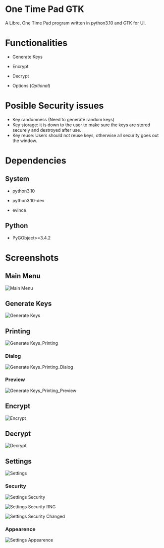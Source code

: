 # One Time Pad GTK

A Libre, One Time Pad program written in python3.10 and GTK for UI.

# Functionalities

- Generate Keys

- Encrypt

- Decrypt

- Options (*Optional*) 

# Posible Security issues

- Key randomness (Need to generate random keys) 
- Key storage: it is down to the user to make sure the keys are stored securely and destroyed after use.
- Key reuse: Users should not reuse keys, otherwise all security goes out the window.

# Dependencies

## System

- python3.10

- python3.10-dev

- evince

## Python

- PyGObject>=3.4.2

# Screenshots

## Main Menu

![Main Menu](./Docs/Screenshots/UI-Main_Menu.png)

## Generate Keys

![Generate Keys](./Docs/Screenshots/UI-Generate_Keys.png)

## Printing

![Generate Keys_Printing](./Docs/Screenshots/UI-Print_Hover.png)

### Dialog

![Generate Keys_Printing_Dialog](./Docs/Screenshots/UI-Print_Pad_Dialog.png)

### Preview

![Generate Keys_Printing_Preview](./Docs/Screenshots/UI_Print_Preview.png)

## Encrypt

![Encrypt](./Docs/Screenshots/UI-Encrypt.png)

## Decrypt

![Decrypt](./Docs/Screenshots/UI-Decrypt.png)

## Settings

![Settings](./Docs/Screenshots/UI-Settings.png)

### Security

![Settings Security](./Docs/Screenshots/UI_Settings_Security.png)

![Settings Security RNG](./Docs/Screenshots/UI_Settings_RNG_Menu.png)

![Settings Security Changed](./Docs/Screenshots/UI_Settings_Security_Changed.png)

### Appearence

![Settings Appearence](./Docs/Screenshots/UI_Settings_Appearence.png)
